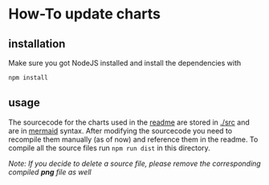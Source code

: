 # How-To update charts

## installation

Make sure you got NodeJS installed and install the dependencies with

```sh
npm install
```

## usage

The sourcecode for the charts used in the [readme](readme.md) are stored in [./src](src) and are in [mermaid](http://knsv.github.io/mermaid) syntax. After modifying the sourcecode you need to recompile them manually (as of now) and reference them in the readme. To compile all the source files run `npm run dist` in this directory.

_Note: If you decide to delete a source file, please remove the corresponding compiled **png** file as well_
